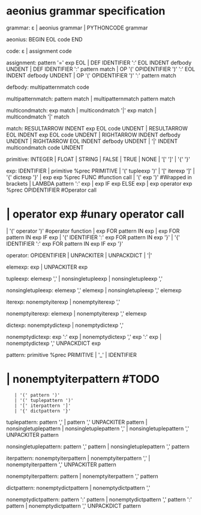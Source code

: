 # aeonius grammar specification

grammar: ε
       | aeonius grammar
       | PYTHONCODE grammar

aeonius: BEGIN EOL code END

code: ε
    | assignment code

assignment: pattern '=' exp EOL
	   | DEF IDENTIFIER ':' EOL INDENT defbody UNDENT
          | DEF IDENTIFIER ':' pattern match
          | OP '(' OPIDENTIFIER ')' ':' EOL INDENT defbody UNDENT
          | OP '(' OPIDENTIFIER ')' ':' pattern match

defbody: multipatternmatch code

multipatternmatch: pattern match
                 | multipatternmatch pattern match

multicondmatch: exp match
              | multicondmatch '|' exp match
              | multicondmatch '|' match

match: RESULTARROW INDENT exp EOL code UNDENT
     | RESULTARROW EOL INDENT exp EOL code UNDENT
     | RIGHTARROW INDENT defbody UNDENT
     | RIGHTARROW EOL INDENT defbody UNDENT
     | '|' INDENT multicondmatch code UNDENT
     


primitive: INTEGER
         | FLOAT
         | STRING
         | FALSE
         | TRUE
         | NONE
         | '[' ']'
         | '{' '}'


exp: IDENTIFIER
   | primitive %prec PRIMITIVE
   | '(' tupleexp ')'
   | '[' iterexp ']'
   | '{' dictexp '}'
   | exp exp %prec FUNC         	       #function call
   | '(' exp ')'	                     #Wrapped in brackets
   | LAMBDA pattern ':' exp
   | exp IF exp ELSE exp
   | exp operator exp %prec OPIDENTIFIER 	#Operator call
#   | operator exp		              #unary operator call
   | '(' operator ')'                     #operator function
   | exp FOR pattern IN exp
   | exp FOR pattern IN exp IF exp
   | '{' IDENTIFIER ':' exp FOR pattern IN exp '}'
   | '{' IDENTIFIER ':' exp FOR pattern IN exp IF exp '}'

operator: OPIDENTIFIER
        | UNPACKITER
        | UNPACKDICT
        | '|'


elemexp: exp
       | UNPACKITER exp

tupleexp: elemexp ','
        | nonsingletupleexp
        | nonsingletupleexp ','

nonsingletupleexp: elemexp ',' elemexp
                 | nonsingletupleexp ',' elemexp

iterexp: nonemptyiterexp
       | nonemptyiterexp ','

nonemptyiterexp: elemexp
	        | nonemptyiterexp ',' elemexp

dictexp: nonemptydictexp
       | nonemptydictexp ','
	 
nonemptydictexp: exp ':' exp
	        | nonemptydictexp ',' exp ':' exp
               | nonemptydictexp ',' UNPACKDICT exp



pattern: primitive %prec PRIMITIVE
       | '_'
       | IDENTIFIER
#       | nonemptyiterpattern             #TODO
       | '(' pattern ')'
       | '(' tuplepattern ')'
       | '[' iterpattern ']'
       | '{' dictpattern '}'

tuplepattern: pattern ','
            | pattern ',' UNPACKITER pattern
            | nonsingletuplepattern
            | nonsingletuplepattern ','
            | nonsingletuplepattern ',' UNPACKITER pattern

nonsingletuplepattern: pattern ',' pattern
                     | nonsingletuplepattern ',' pattern

iterpattern: nonemptyiterpattern
	    | nonemptyiterpattern ','
           | nonemptyiterpattern ',' UNPACKITER pattern

nonemptyiterpattern: pattern
		     | nonemptyiterpattern ',' pattern

dictpattern: nonemptydictpattern
	    | nonemptydictpattern ','

nonemptydictpattern: pattern ':' pattern
		     | nonemptydictpattern ',' pattern ':' pattern
                   | nonemptydictpattern ',' UNPACKDICT pattern